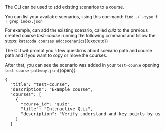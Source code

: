 The CLI can be used to add existing scenarios to a course.

You can list your available scenarios, using this command:
`find ./ -type f | grep index.json`

For example, can add the existing scenario, called *quiz* to the previous created course *test-course* running the following command and follow the steps:
`katacoda courses:add:scenarios`{{execute}}

The CLI will prompt you a few questions about scenario path and course path and if you want to copy or move the courses.

After that, you can see the scenario was added in your `test-course` opening `test-course-pathway.json`{{open}}

<pre class="file">
{
  "title": "test-course",
  "description": "Example course",
  "courses": [
    {
      "course_id": "quiz",
      "title": "Interactive Quiz",
      "description": "Verify understand and key points by using an interactive quiz"
    }
  ]
</pre>
